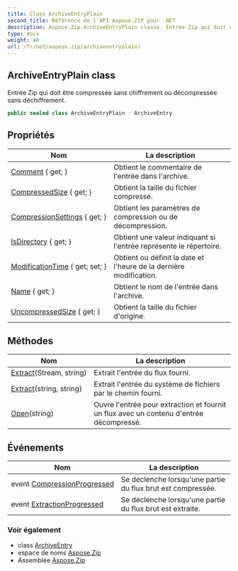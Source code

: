 ```yaml
---
title: Class ArchiveEntryPlain
second_title: Référence de l'API Aspose.ZIP pour .NET
description: Aspose.Zip.ArchiveEntryPlain classe. Entrée Zip qui doit être compressée sans chiffrement ou décompressée sans déchiffrement.
type: docs
weight: 40
url: /fr/net/aspose.zip/archiveentryplain/
---
```

## ArchiveEntryPlain class

Entrée Zip qui doit être compressée sans chiffrement ou décompressée sans déchiffrement.

```csharp
public sealed class ArchiveEntryPlain : ArchiveEntry
```

## Propriétés

| Nom | La description |
| --- | --- |
| [Comment](../../aspose.zip/archiveentry/comment/) { get; } | Obtient le commentaire de l'entrée dans l'archive. |
| [CompressedSize](../../aspose.zip/archiveentry/compressedsize/) { get; } | Obtient la taille du fichier compressé. |
| [CompressionSettings](../../aspose.zip/archiveentry/compressionsettings/) { get; } | Obtient les paramètres de compression ou de décompression. |
| [IsDirectory](../../aspose.zip/archiveentry/isdirectory/) { get; } | Obtient une valeur indiquant si l'entrée représente le répertoire. |
| [ModificationTime](../../aspose.zip/archiveentry/modificationtime/) { get; set; } | Obtient ou définit la date et l'heure de la dernière modification. |
| [Name](../../aspose.zip/archiveentry/name/) { get; } | Obtient le nom de l'entrée dans l'archive. |
| [UncompressedSize](../../aspose.zip/archiveentry/uncompressedsize/) { get; } | Obtient la taille du fichier d'origine. |

## Méthodes

| Nom | La description |
| --- | --- |
| [Extract](../../aspose.zip/archiveentry/extract/)(Stream, string) | Extrait l'entrée du flux fourni. |
| [Extract](../../aspose.zip/archiveentry/extract/)(string, string) | Extrait l'entrée du système de fichiers par le chemin fourni. |
| [Open](../../aspose.zip/archiveentry/open/)(string) | Ouvre l'entrée pour extraction et fournit un flux avec un contenu d'entrée décompressé. |

## Événements

| Nom | La description |
| --- | --- |
| event [CompressionProgressed](../../aspose.zip/archiveentry/compressionprogressed/) | Se déclenche lorsqu'une partie du flux brut est compressée. |
| event [ExtractionProgressed](../../aspose.zip/archiveentry/extractionprogressed/) | Se déclenche lorsqu'une partie du flux brut est extraite. |

### Voir également

* class [ArchiveEntry](../archiveentry/)
* espace de noms [Aspose.Zip](../../aspose.zip/)
* Assemblée [Aspose.Zip](../../)


